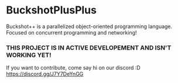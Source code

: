 # BuckshotPlusPlus
Buckshot++ is a parallelized object-oriented programming language. Focused on concurrent programming and networking!


### THIS PROJECT IS IN ACTIVE DEVELOPEMENT AND ISN'T WORKING YET!
If you want to contribute, come say hi on our discord :D   
https://discord.gg/J7Y7DeYnGG
